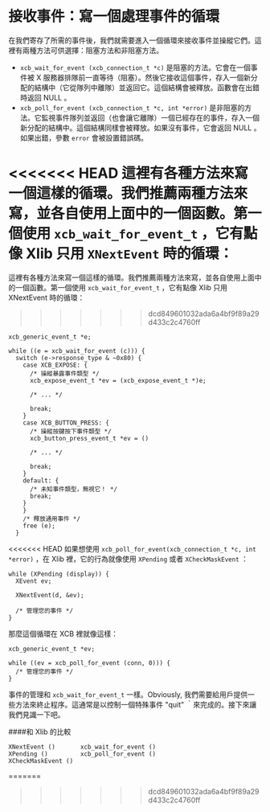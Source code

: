 接收事件：寫一個處理事件的循環
===

在我們寄存了所需的事件後，我們就需要進入一個循環來接收事件並操縱它們。這裡有兩種方法可供選擇：阻塞方法和非阻塞方法。

- `xcb_wait_for_event (xcb_connection_t *c)` 是阻塞的方法。它會在一個事件被 X 服務器排隊前一直等待（阻塞）。然後它接收這個事件，存入一個新分配的結構中（它從隊列中離隊）並返回它。這個結構會被釋放。函數會在出錯時返回 NULL 。
- `xcb_poll_for_event (xcb_connection_t *c, int *error)` 是非阻塞的方法。它監視事件隊列並返回（也會讓它離隊）一個已經存在的事件，存入一個新分配的結構中。這個結構同樣會被釋放。如果沒有事件，它會返回 NULL 。如果出錯，參數 `error` 會被設置錯誤碼。

<<<<<<< HEAD
這裡有各種方法來寫一個這樣的循環。我們推薦兩種方法來寫，並各自使用上面中的一個函數。第一個使用 `xcb_wait_for_event_t` ，它有點像 Xlib 只用 `XNextEvent` 時的循環：
=======
這裡有各種方法來寫一個這樣的循環。我們推薦兩種方法來寫，並各自使用上面中的一個函數。第一個使用 `xcb_wait_for_event_t` ，它有點像 Xlib 只用 XNextEvent 時的循環：
>>>>>>> dcd849601032ada6a4bf9f89a29d433c2c4760ff

    xcb_generic_event_t *e;

    while ((e = xcb_wait_for_event (c))) {
      switch (e->response_type & ~0x80) {
        case XCB_EXPOSE: {
          /* 操縱暴露事件類型 */
          xcb_expose_event_t *ev = (xcb_expose_event_t *)e;
        
          /* ... */
          
          break;
        }
        case XCB_BUTTON_PRESS: {
          /* 操縱按鍵按下事件類型 */
          xcb_button_press_event_t *ev = ()

          /* ... */

          break;
        }
        default: {
          /* 未知事件類型，無視它！ */
          break;
        }
        }
        /* 釋放通用事件 */
        free (e);
      }

<<<<<<< HEAD
如果想使用 `xcb_poll_for_event(xcb_connection_t *c, int *error)` ，在 Xlib 裡，它的行為就像使用 `XPending` 或者 `XCheckMaskEvent` ：

    while (XPending (display)) {
      XEvent ev;

      XNextEvent(d, &ev);

      /* 管理您的事件 */
    }

那麼這個循環在 XCB 裡就像這樣：

    xcb_generic_event_t *ev;

    while ((ev = xcb_poll_for_event (conn, 0))) {
      /* 管理您的事件 */
    }

事件的管理和 `xcb_wait_for_event_t` 一樣。Obviously, 我們需要給用戶提供一些方法來終止程序。這通常是以控制一個特殊事件 "quit" ｀來完成的。接下來讓我們見識一下吧。

####和 Xlib 的比較
    
    XNextEvent ()       xcb_wait_for_event ()
    XPending ()         xcb_poll_for_event ()
    XCheckMaskEvent ()
=======
>>>>>>> dcd849601032ada6a4bf9f89a29d433c2c4760ff
